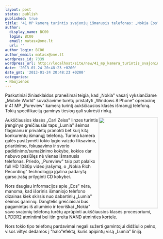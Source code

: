 ```yaml
---
layout: post
status: publish
published: true
title: '41 MP kamerą turintis svajonių išmanusis telefonas: „Nokia Eos"'
author:
  display_name: BC00
  login: BC00
  email: matasx@one.lt
  url: ''
author_login: BC00
author_email: matasx@one.lt
wordpress_id: 7339
wordpress_url: http://localhost/site/new/41_mp_kamera_turintis_svajoniu_ismanusis_telefonas_nokia_eos/
date: '2013-01-24 20:48:23 +0200'
date_gmt: '2013-01-24 20:48:23 +0200'
categories:
- Naujienos
---
```

<p>
	Paskutiniai žiniasklaidos prane&scaron;imai teigia, kad &bdquo;Nokia&quot; vasarį vyksiančiame &bdquo;Mobile World&quot; suvažiavime turėtų pristatyti &bdquo;Windows 8 Phone&quot; operacinę ir 41 MP &bdquo;Pureview&quot; kamerą turintį auk&scaron;čiausios klasės i&scaron;manųjį telefoną. Tokių specifikacijų gaminys tiesiog gali sukrėsti rinką.</p>
<p>
	<img alt="" src="http://technews.lt/userfiles/nokialumia(1).jpg" style="width: 195px; height: 300px; float: right;" />Auk&scaron;čiausios klasės &bdquo;Carl Zeiss&quot; linzes turintis įrenginys greičiausiai taps &bdquo;Lumia&quot; &scaron;eimos flagmanu ir privalėtų pranokti bet kurį kitą konkurentų i&scaron;manųjį telefoną. Turima kamera galės pasižymėti tokio lygio vaizdo fiksavimo, priartinimo, fokusavimo ir svorio padidinimo/sumažinimo kokybe, kokios dar nebuvo pasiūlęs nė vienas i&scaron;manusis telefonas. Priedo, &bdquo;Pureview&quot; taip pat palaiko full HD 1080p video įra&scaron;ymą, o &bdquo;Nokia Rich Recording&quot; technologija įgalina padarytą garso įra&scaron;ą prilyginti CD kokybei.</p>
<p>
	Nors daugiau informacijos apie &bdquo;Eos&quot; nėra, manoma, kad i&scaron;orinis i&scaron;maniojo telefono dizainas kiek skirsis nuo dabartinių &bdquo;Lumia&quot; &scaron;eimos gaminių. Dangtelis greičiaisiai bus pagamintas i&scaron; aliuminio ir teori&scaron;kai &bdquo;Nokia&quot; savo svajonių telefoną turėtų aprūpinti auk&scaron;čiausios klasės procesoriumi, LPDDR2 atmintimi bei itin greita NAND atminties kortele.</p>
<p>
	Nors tokio tipo telefonų pardavimai negali sužerti gamintojui didžiulio pelno, visos viltys dedamos į &quot;halo&quot;efektą, kuris apipintų visą &bdquo;Lumia&quot; liniją.</p>
